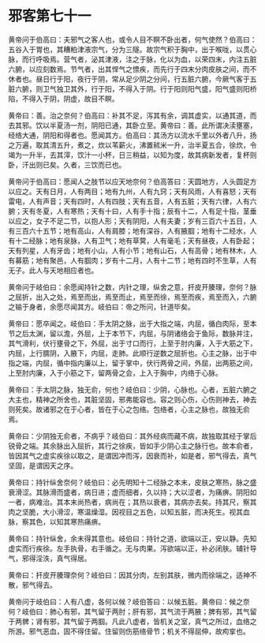 # 邪客第七十一



黄帝问于伯高曰：夫邪气之客人也，或令人目不瞑不卧出者，何气使然？伯高曰：五谷入于胃也，其糟粕津液宗气，分为三隧。故宗气积于胸中，出于喉咙，以贯心脉，而行呼吸焉。营气者，泌其津液，注之于脉，化以为血，以荣四末，内注五脏六腑，以应刻数焉。节气者，出其悍气之慓疾，而先行于四末分肉皮肤之间，而不休者也。昼日行于阳，夜行于阴，常从足少阴之分间，行五脏六腑，今厥气客于五脏六腑，则卫气独卫其外，行于阳，不得入于阴。行于阳则阳气盛，阳气盛则阳桥陷，不得入于阴，阴虚，故目不瞑。


黄帝曰：善。治之奈何？伯高曰：补其不足，泻其有余，调其虚实，以通其道，而去其邪。饮以半夏汤一剂，阴阳已通，其卧立至。黄帝曰：善。此所谓决渎壅塞，经络大通，阴阳和得者也。愿闻其方。伯高曰：其汤方以流水千里以外者八升，扬之万遍，取其清五升，煮之，炊以苇薪火，沸置秫米一升，治半夏五合，徐炊，令竭为一升半，去其滓，饮汁一小杯，日三稍益，以知为度，故其病新发者，复杯则卧，汗出则已矣。久者，三饮而已也。


黄帝问于伯高曰：愿闻人之肢节以应天地奈何？伯高答曰：天圆地方，人头圆足方以应之。天有日月，人有两目；地有九州，人有九窍；天有风雨，人有喜怒；天有雷电，人有声音；天有四时，人有四肢；天有五音，人有五脏；天有六律，人有六腑；天有冬夏，人有寒热；天有十曰，人有手十指；辰有十二，人有足十指，茎垂以应之，女子不足二节，以抱人形；天有阴阳，人有夫妻；岁有三百六十五日，人有三百六十五节；地有高山，人有肩膝；地有深谷，人有腋腘；地有十二经水，人有十二经脉；地有泉脉，人有卫气；地有草蓂，人有毫毛；天有昼夜，人有卧起；天有列星，人有牙齿；地有小山，人有小节；地有山石，人有高骨；地有林木，人有募筋；地有聚邑，人有腘肉；岁有十二月，人有十二节；地有四时不生草，人有无子。此人与天地相应者也。


黄帝问于岐伯曰：余愿闻持针之数，内针之理，纵舍之意，扞皮开腠理，奈何？脉之屈折，出入之处，焉至而出，焉至而止，焉至而徐，焉至而疾，焉至而入，六腑之输于身者，余愿尽闻其方。岐伯曰：帝之所问，针道毕矣。


黄帝曰：愿卒闻之。岐伯曰：手太阴之脉，出于大指之端，内屈，循白肉际，至本节之后太渊，留以澹，外屈，上于本节下，内屈，与阴诸络会于鱼际，数脉并注，其气滑利，伏行壅骨之下，外屈，出于寸口而行，上至于肘内廉，入于大筋之下，内屈，上行臑阴，入腋下，内屈，走肺。此顺行逆数之屈折也。心主之脉，出于中指之端，内屈，循中指内廉以上，留于掌中，伏行两骨之间，外屈，出两筋之间，上至肘内廉，入于小筋之下，留两骨之会，上入于胸中，内络于心脉。


黄帝曰：手太阴之脉，独无俞，何也？岐伯曰：少阴，心脉也。心者，五脏六腑之大主也，精神之所舍也，其脏坚固，邪弗能容也。容之则心伤，心伤则神去，神去则死矣。故诸邪之在于心者，皆在于心之包络。包络者，心主之脉也，故独无俞焉。


黄帝曰：少阴独无俞者，不病乎？岐伯曰：其外经病而藏不病，故独取其经于掌后锐骨之端。其余脉出入屈折，其行之徐疾，皆如手少阴心主之脉行也。故本俞者，皆因其气之虚实疾徐以取之，是谓因冲而泻，因衰而补，如是者，邪气得去，真气坚固，是谓因天之序。


黄帝曰：持针纵舍奈何？岐伯曰：必先明知十二经脉之本末，皮肤之寒热，脉之盛衰滑涩。其脉滑而盛者，病日进；虚而细者，久以持；大以涩者，为痛痹。阴阳如一者，病难治。其本末尚热者，病尚在；其热以衰者，其病亦去矣。持其尺，察其肉之坚脆，大小滑涩，寒温燥湿。因视目之五色，以知五脏，而决死生。视其血脉，察其色，以知其寒热痛痹。


黄帝曰：持针纵舍，余未得其意也。岐伯曰：持针之道，欲端以正，安以静。先知虚实而行疾徐。左手执骨，右手循之。无与肉果。泻欲端以正，补必闭肤。辅针导气，邪得淫泆，真气得居。


黄帝曰：扞皮开腠理奈何？岐伯曰：因其分肉，左别其肤，微内而徐端之，适神不散，邪气得去。


黄帝问于岐伯曰：人有八虚，各何以候？岐伯答曰：以候五脏。黄帝曰：候之奈何？岐伯曰：肺心有邪，其气留于两肘；肝有邪，其气流于两腋；脾有邪，其气留于两髀；肾有邪，其气留于两腘。凡此八虚者，皆机关之室，真气之所过，血络之所游。邪气恶血，固不得住留。住留则伤筋络骨节；机关不得屈伸，故痀挛也。
